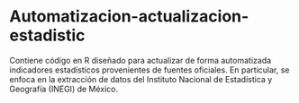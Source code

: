 # Automatizacion-actualizacion-estadistic
Contiene código en R diseñado para actualizar de forma automatizada indicadores estadísticos provenientes de fuentes oficiales. En particular, se enfoca en la extracción de datos del Instituto Nacional de Estadística y Geografía (INEGI) de México.
